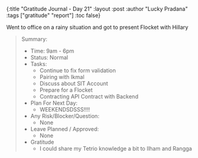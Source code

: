 {:title "Gratitude Journal - Day 21"
:layout :post
:author "Lucky Pradana"   
:tags  ["gratitude" "report"]
:toc false}

Went to office on a rainy situation and got to present Flocket with Hillary

> Summary:
> - Time: 9am - 6pm
> - Status: Normal
> - Tasks:
>   - Continue to fix form validation
>   - Pairing with Ikmal
>   - Discuss about SIT Account 
>   - Prepare for a Flocket
>   - Contracting API Contract with Backend 
> - Plan For Next Day:
>   - WEEKENDSDSSS!!!!
> - Any Risk/Blocker/Question:
>   - None
> - Leave Planned / Approved:
>   - None
> - Gratitude
>   - I could share my Tetrio knowledge a bit to Ilham and Rangga
